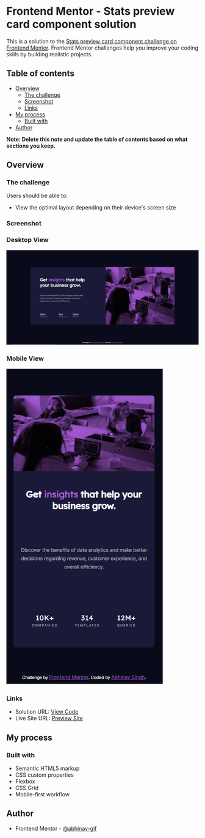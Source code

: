# Frontend Mentor - Stats preview card component solution

This is a solution to the [Stats preview card component challenge on Frontend Mentor](https://www.frontendmentor.io/challenges/stats-preview-card-component-8JqbgoU62). Frontend Mentor challenges help you improve your coding skills by building realistic projects. 

## Table of contents

- [Overview](#overview)
  - [The challenge](#the-challenge)
  - [Screenshot](#screenshot)
  - [Links](#links)
- [My process](#my-process)
  - [Built with](#built-with)
- [Author](#author)

**Note: Delete this note and update the table of contents based on what sections you keep.**

## Overview

### The challenge

Users should be able to:

- View the optimal layout depending on their device's screen size

### Screenshot
### Desktop View
![Desktop View](/images/desktopview.PNG)
### Mobile View
![Mobile View](/images/mobileview.PNG)

### Links

- Solution URL: [View Code](https://github.com/abhinav-gif/Stats-preview-card-component)
- Live Site URL: [Preview Site](https://abhinav-gif.github.io/Stats-preview-card-component/)

## My process

### Built with

- Semantic HTML5 markup
- CSS custom properties
- Flexbox
- CSS Grid
- Mobile-first workflow
## Author

- Frontend Mentor - [@abhinav-gif](https://www.frontendmentor.io/profile/abhinav-gif)
